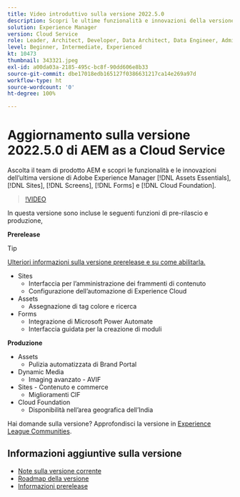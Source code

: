 ```yaml
---
title: Video introduttivo sulla versione 2022.5.0
description: Scopri le ultime funzionalità e innovazioni della versione 2022-5-0 di Adobe Experience Manager  [!DNL Assets Essentials], [!DNL Sites], [!DNL Screens], [!DNL Forms]  e  [!DNL Cloud Foundation].
solution: Experience Manager
version: Cloud Service
role: Leader, Architect, Developer, Data Architect, Data Engineer, Admin, User
level: Beginner, Intermediate, Experienced
kt: 10473
thumbnail: 343321.jpeg
exl-id: a00da03a-2185-495c-bc8f-90dd606e8b33
source-git-commit: dbe17018edb165127f0386631217ca14e269a97d
workflow-type: ht
source-wordcount: '0'
ht-degree: 100%

---
```


# Aggiornamento sulla versione 2022.5.0 di AEM as a Cloud Service

Ascolta il team di prodotto AEM e scopri le funzionalità e le innovazioni dell’ultima versione di Adobe Experience Manager [!DNL Assets Essentials], [!DNL Sites], [!DNL Screens], [!DNL Forms] e [!DNL Cloud Foundation].

>[!VIDEO](https://video.tv.adobe.com/v/343321/?quality=12&learn=on)

In questa versione sono incluse le seguenti funzioni di pre-rilascio e produzione,

**Prerelease**

>[!TIP]
>
>[Ulteriori informazioni sulla versione prerelease e su come abilitarla.](https://experienceleague.adobe.com/docs/experience-manager-cloud-service/content/release-notes/prerelease.html?lang=it)

* Sites
   * Interfaccia per l’amministrazione dei frammenti di contenuto
   * Configurazione dell’automazione di Experience Cloud
* Assets
   * Assegnazione di tag colore e ricerca
* Forms
   * Integrazione di Microsoft Power Automate
   * Interfaccia guidata per la creazione di moduli

**Produzione**

* Assets
   * Pulizia automatizzata di Brand Portal
* Dynamic Media
   * Imaging avanzato - AVIF
* Sites - Contenuto e commerce
   * Miglioramenti CIF
* Cloud Foundation
   * Disponibilità nell’area geografica dell’India

Hai domande sulla versione?  Approfondisci la versione in [Experience League Communities](https://adobe.ly/3NDPR8Y).

## Informazioni aggiuntive sulla versione

* [Note sulla versione corrente](https://experienceleague.adobe.com/docs/experience-manager-cloud-service/content/release-notes/home.html?lang=it)
* [Roadmap della versione](https://experienceleague.adobe.com/docs/experience-manager-release-information/aem-release-updates/update-releases-roadmap.html?lang=it)
* [Informazioni prerelease](https://experienceleague.adobe.com/docs/experience-manager-cloud-service/content/release-notes/prerelease.html?lang=it)
